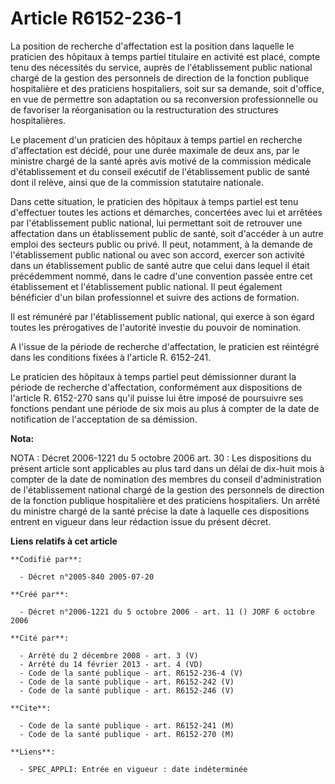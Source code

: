 # Article R6152-236-1

La position de recherche d'affectation est la position dans laquelle le praticien des hôpitaux à temps partiel titulaire en
activité est placé, compte tenu des nécessités du service, auprès de l'établissement public national chargé de la gestion des
personnels de direction de la fonction publique hospitalière et des praticiens hospitaliers, soit sur sa demande, soit
d'office, en vue de permettre son adaptation ou sa reconversion professionnelle ou de favoriser la réorganisation ou la
restructuration des structures hospitalières.

Le placement d'un praticien des hôpitaux à temps partiel en recherche d'affectation est décidé, pour une durée maximale de
deux ans, par le ministre chargé de la santé après avis motivé de la commission médicale d'établissement et du conseil
exécutif de l'établissement public de santé dont il relève, ainsi que de la commission statutaire nationale.

Dans cette situation, le praticien des hôpitaux à temps partiel est tenu d'effectuer toutes les actions et démarches,
concertées avec lui et arrêtées par l'établissement public national, lui permettant soit de retrouver une affectation dans un
établissement public de santé, soit d'accéder à un autre emploi des secteurs public ou privé. Il peut, notamment, à la
demande de l'établissement public national ou avec son accord, exercer son activité dans un établissement public de santé
autre que celui dans lequel il était précédemment nommé, dans le cadre d'une convention passée entre cet établissement et
l'établissement public national. Il peut également bénéficier d'un bilan professionnel et suivre des actions de formation.

Il est rémunéré par l'établissement public national, qui exerce à son égard toutes les prérogatives de l'autorité investie du
pouvoir de nomination.

A l'issue de la période de recherche d'affectation, le praticien est réintégré dans les conditions fixées à l'article R.
6152-241.

Le praticien des hôpitaux à temps partiel peut démissionner durant la période de recherche d'affectation, conformément aux
dispositions de l'article R. 6152-270 sans qu'il puisse lui être imposé de poursuivre ses fonctions pendant une période de
six mois au plus à compter de la date de notification de l'acceptation de sa démission.

**Nota:**

NOTA : Décret 2006-1221 du 5 octobre 2006 art. 30 : Les dispositions du présent article sont applicables au plus tard dans un
délai de dix-huit mois à compter de la date de nomination des membres du conseil d'administration de l'établissement national
chargé de la gestion des personnels de direction de la fonction publique hospitalière et des praticiens hospitaliers. Un
arrêté du ministre chargé de la santé précise la date à laquelle ces dispositions entrent en vigueur dans leur rédaction
issue du présent décret.

**Liens relatifs à cet article**

	**Codifié par**:

	  - Décret n°2005-840 2005-07-20

	**Créé par**:

	  - Décret n°2006-1221 du 5 octobre 2006 - art. 11 () JORF 6 octobre 2006

	**Cité par**:

	  - Arrêté du 2 décembre 2008 - art. 3 (V)
	  - Arrêté du 14 février 2013 - art. 4 (VD)
	  - Code de la santé publique - art. R6152-236-4 (V)
	  - Code de la santé publique - art. R6152-242 (V)
	  - Code de la santé publique - art. R6152-246 (V)

	**Cite**:

	  - Code de la santé publique - art. R6152-241 (M)
	  - Code de la santé publique - art. R6152-270 (M)

	**Liens**:

	  - SPEC_APPLI: Entrée en vigueur : date indéterminée
